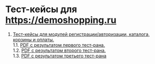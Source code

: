 # Тест-кейсы для https://demoshopping.ru
1. <a href="https://github.com/trudoviebudni/test-cases/blob/main/TC-2024-05-26.pdf" target="_blank">Тест-кейсы для модулей регистрации/авторизации, каталога, корзины и оплаты.</a>  
1.1. <a href="https://github.com/trudoviebudni/docs/blob/main/G7-Express%2Brun%2B2024_04_27%2Bby%2BNikita%2BBurdenkov.pdf" target="_blank">PDF с результатом первого тест-рана.</a>  
1.2. <a href="https://github.com/trudoviebudni/docs/blob/main/G7-Express%2Brun%2B2024_04_28%2Bby%2BNikita%2BBurdenkov.pdf" target="_blank">PDF с результатом второго тест-рана.</a>  
1.3. <a href="https://github.com/trudoviebudni/web/blob/main/G7-Express%2Brun%2B2024_05_08%2Bby%2BNikita%2BBurdenkov.pdf" target="_blank">PDF с результатом третьего тест-рана</a>
